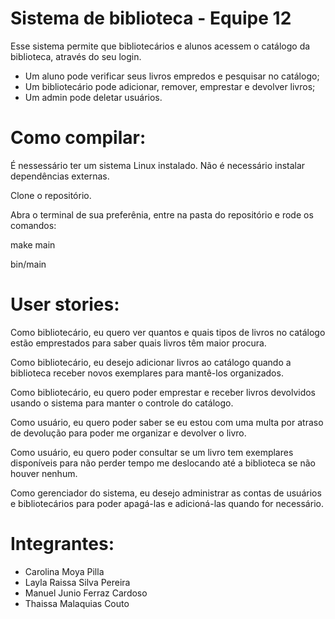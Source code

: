 # Sistema de biblioteca - Equipe 12

Esse sistema permite que bibliotecários e alunos acessem o catálogo da biblioteca, através do seu login. 
* Um aluno pode verificar seus livros empredos e pesquisar no catálogo;
* Um bibliotecário pode adicionar, remover, emprestar e devolver livros;
* Um admin pode deletar usuários.

# Como compilar:
É nessessário ter um sistema Linux instalado.
Não é necessário instalar dependências externas.

<p> Clone o repositório.
<p> Abra o terminal de sua preferênia, entre na pasta do repositório e rode os comandos:

make main

bin/main


# User stories:
Como bibliotecário, eu quero ver quantos e quais tipos de livros no catálogo estão emprestados para saber quais livros têm maior procura.

Como bibliotecário, eu desejo adicionar livros ao catálogo quando a biblioteca receber novos exemplares para mantê-los organizados.

Como bibliotecário, eu quero poder emprestar e receber livros devolvidos usando o sistema para manter o controle do catálogo.

Como usuário, eu quero poder saber se eu estou com uma multa por atraso de devolução para poder me organizar e devolver o livro.

Como usuário, eu quero poder consultar se um livro tem exemplares disponíveis para não perder tempo me deslocando até a biblioteca se não houver nenhum.

Como gerenciador do sistema, eu desejo administrar as contas de usuários e bibliotecários para poder apagá-las e adicioná-las quando for necessário.

# Integrantes:
- Carolina Moya Pilla
- Layla Raissa Silva Pereira
- Manuel Junio Ferraz Cardoso   
- Thaissa Malaquias Couto
